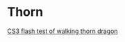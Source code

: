 # Thorn

[CS3 flash test of walking thorn dragon](https://nanjizal.github.io/Thorn/Export/html5/bin/index.html)